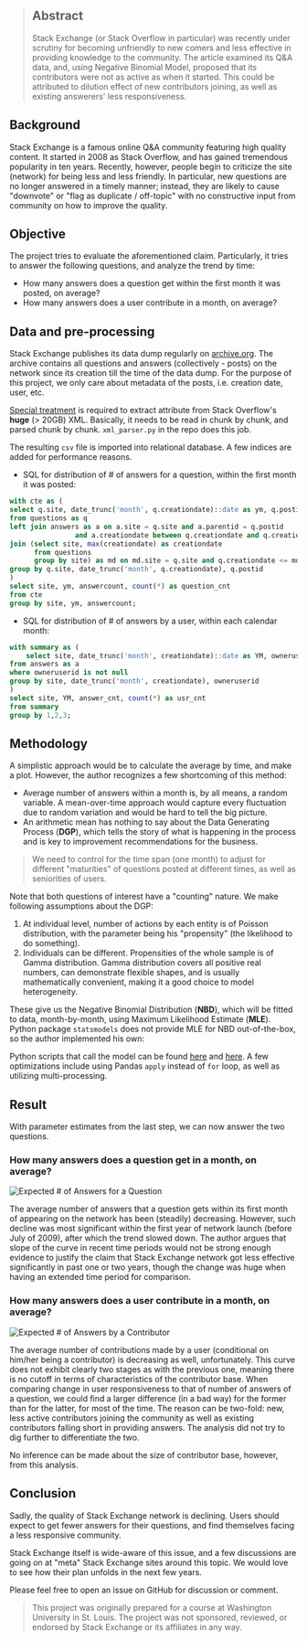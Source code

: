 > ## Abstract
> Stack Exchange (or Stack Overflow in particular) was recently under scrutiny for becoming unfriendly to new comers and less effective in providing knowledge to the community. The article examined its Q&A data, and, using Negative Binomial Model, proposed that its contributors were not as active as when it started. This could be attributed to dilution effect of new contributors joining, as well as existing answerers' less responsiveness.

## Background

Stack Exchange is a famous online Q&A community featuring high quality content. It started in 2008 as Stack Overflow, and has gained tremendous popularity in ten years. Recently, however, people begin to criticize the site (network) for being less and less friendly. In particular, new questions are no longer answered in a timely manner; instead, they are likely to cause "downvote" or "flag as duplicate / off-topic" with no constructive input from community on how to improve the quality.

## Objective

The project tries to evaluate the aforementioned claim. Particularly, it tries to answer the following questions, and analyze the trend by time:

- How many answers does a question get within the first month it was posted, on average?
- How many answers does a user contribute in a month, on average?
<!-- - How many answers does an OP have to wait, before the accepted answer was posted, on average? -->

## Data and pre-processing

Stack Exchange publishes its data dump regularly on [archive.org](https://archive.org/details/stackexchange). The archive contains all questions and answers (collectively - posts) on the network since its creation till the time of the data dump. For the purpose of this project, we only care about metadata of the posts, i.e. creation date, user, etc.

[Special treatment](https://www.reddit.com/r/learnprogramming/comments/ax3etg/fastest_way_to_remove_an_attribute_in_very_large/) is required to extract attribute from Stack Overflow's **huge** (> 20GB) XML. Basically, it needs to be read in chunk by chunk, and parsed chunk by chunk. `xml_parser.py` in the repo does this job.

The resulting `csv` file is imported into relational database. A few indices are added for performance reasons.

- SQL for distribution of # of answers for a question, within the first month it was posted:
```sql
with cte as (
select q.site, date_trunc('month', q.creationdate)::date as ym, q.postid, count(*) as answercount
from questions as q
left join answers as a on a.site = q.site and a.parentid = q.postid
				and a.creationdate between q.creationdate and q.creationdate + interval '30 days'
join (select site, max(creationdate) as creationdate
	  from questions
	  group by site) as md on md.site = q.site and q.creationdate <= md.creationdate - interval '30 days'
group by q.site, date_trunc('month', q.creationdate), q.postid
)
select site, ym, answercount, count(*) as question_cnt
from cte
group by site, ym, answercount;
```

- SQL for distribution of # of answers by a user, within each calendar month:
```sql
with summary as (
    select site, date_trunc('month', creationdate)::date as YM, owneruserid, count(*) as answer_cnt
from answers as a
where owneruserid is not null
group by site, date_trunc('month', creationdate), owneruserid
)
select site, YM, answer_cnt, count(*) as usr_cnt
from summary
group by 1,2,3;
```

<!-- - SQL for distribution of # of answers before the accepted one
```
with answer_rank as (
    select site, postid, parentid, rank() over(partition by site, parentid order by creationdate asc) as rnk
    from answers
)
select q.site, date_trunc('month', q.creationdate)::date as YM, a.rnk, count(*) as question_cnt
from questions as q
left join answer_rank as a on a.site = q.site and a.postid = q.acceptedanswerid and a.parentid = q.postid
group by q.site, date_trunc('month', q.creationdate), a.rnk;
``` -->

## Methodology

A simplistic approach would be to calculate the average by time, and make a plot. However, the author recognizes a few shortcoming of this method:

- Average number of answers within a month is, by all means, a random variable. A mean-over-time approach would capture every fluctuation due to random variation and would be hard to tell the big picture.
- An arithmetic mean has nothing to say about the Data Generating Process (**DGP**), which tells the story of what is happening in the process and is key to improvement recommendations for the business.

> We need to control for the time span (one month) to adjust for different "maturities" of questions posted at different times, as well as seniorities of users.

Note that both questions of interest have a "counting" nature. We make following assumptions about the DGP:

1. At individual level, number of actions by each entity is of Poisson distribution, with the parameter being his "propensity" (the likelihood to do something).
2. Individuals can be different. Propensities of the whole sample is of Gamma distribution. Gamma distribution covers all positive real numbers, can demonstrate flexible shapes, and is usually mathematically convenient, making it a good choice to model heterogeneity.

These give us the Negative Binomial Distribution (**NBD**), which will be fitted to data, month-by-month, using Maximum Likelihood Estimate (**MLE**). Python package `statsmodels` does not provide MLE for NBD out-of-the-box, so the author implemented his own:

<script src="https://gist.github.com/ryansun96/e146188660e35e3a5f8c3b2a2e831640.js"></script>

Python scripts that call the model can be found [here](https://github.com/ryansun96/SEProbModels/blob/master/num_ans_for_q.py) and [here](https://github.com/ryansun96/SEProbModels/blob/master/num_ans_for_usr.py). A few optimizations include using Pandas `apply` instead of `for` loop, as well as utilizing multi-processing.

## Result

With parameter estimates from the last step, we can now answer the two questions.

### How many answers does a question get in a month, on average?

![Expected # of Answers for a Question](FP_Ans_Q_Network.png "Expected # of Answers for a Question")

The average number of answers that a question gets within its first month of appearing on the network has been (steadily) decreasing. However, such decline was most significant within the first year of network launch (before July of 2009), after which the trend slowed down. The author argues that slope of the curve in recent time periods would not be strong enough evidence to justify the claim that Stack Exchange network got less effective significantly in past one or two years, though the change was huge when having an extended time period for comparison.

### How many answers does a user contribute in a month, on average?

![Expected # of Answers by a Contributor](FP_Ans_U_Network.png "Expected # of Answers by a Contributor")

The average number of contributions made by a user (conditional on him/her being a contributor) is decreasing as well, unfortunately. This curve does not exhibit clearly two stages as with the previous one, meaning there is no cutoff in terms of characteristics of the contributor base. When comparing change in user responsiveness to that of number of answers of a question, we could find a larger difference (in a bad way) for the former than for the latter, for most of the time. The reason can be two-fold: new, less active contributors joining the community as well as existing contributors falling short in providing answers. The analysis did not try to dig further to differentiate the two.

No inference can be made about the size of contributor base, however, from this analysis.

## Conclusion

Sadly, the quality of Stack Exchange network is declining. Users should expect to get fewer answers for their questions, and find themselves facing a less responsive community.

Stack Exchange itself is wide-aware of this issue, and a few discussions are going on at "meta" Stack Exchange sites around this topic. We would love to see how their plan unfolds in the next few years.

Please feel free to open an issue on GitHub for discussion or comment. 

> This project was originally prepared for a course at Washington University in St. Louis. The project was not sponsored, reviewed, or endorsed by Stack Exchange or its affiliates in any way.